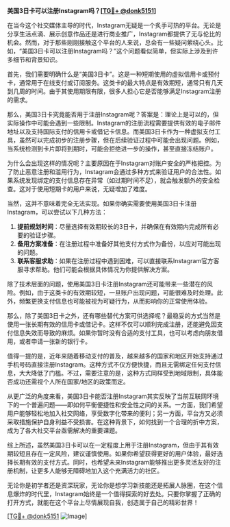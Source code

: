 **美国3日卡可以注册Instagram吗？[[TG💪+ @donk5151](https://t.me/s/donk5151)]**

在当今这个社交媒体主导的时代，Instagram无疑是一个炙手可热的平台。无论是分享生活点滴、展示创意作品还是进行商业推广，Instagram都提供了无与伦比的机会。然而，对于那些刚刚接触这个平台的人来说，总会有一些疑问萦绕心头。比如，“美国3日卡可以注册Instagram吗？”这个问题看似简单，但实际上涉及到许多细节和背景知识。

首先，我们需要明确什么是“美国3日卡”。这是一种短期使用的虚拟信用卡或预付卡，通常用于在线支付或订阅服务。这类卡的最大特点是有效期短，通常只有几天到几周的时间。由于其使用期限有限，很多人担心它是否能够满足Instagram注册的需求。

那么，美国3日卡究竟能否用于注册Instagram呢？答案是：理论上是可以的，但实际操作中可能会遇到一些限制。Instagram的注册流程需要提供有效的电子邮件地址以及支持国际支付的信用卡或借记卡信息。而美国3日卡作为一种虚拟支付工具，虽然可以完成初步的注册步骤，但在后续验证过程中可能会出现问题。例如，当系统检测到卡片即将到期时，可能会拒绝进一步的操作，甚至直接冻结账户。

为什么会出现这样的情况呢？主要原因在于Instagram对账户安全的严格把控。为了防止恶意注册和滥用行为，Instagram会通过多种方式来验证用户的合法性。如果系统发现绑定的支付信息存在异常（如过期时间不足），就会触发额外的安全检查。这对于使用短期卡的用户来说，无疑增加了难度。

当然，这并不意味着完全无法实现。如果你确实需要使用美国3日卡注册Instagram，可以尝试以下几种方法：

1. **提前规划时间**：尽量选择有效期较长的3日卡，并确保在有效期内完成所有必要的验证步骤。
2. **备用方案准备**：在注册过程中准备好其他支付方式作为备份，以应对可能出现的问题。
3. **联系客服求助**：如果在注册过程中遇到困难，可以直接联系Instagram官方客服寻求帮助。他们可能会根据具体情况为你提供解决方案。

除了技术层面的问题，使用美国3日卡注册Instagram还可能带来一些潜在的风险。例如，由于这类卡的有效期较短，一旦账户出现问题，可能很难及时处理。此外，频繁更换支付信息也可能被视为可疑行为，从而影响你的正常使用体验。

那么，除了美国3日卡之外，还有哪些替代方案可供选择呢？最稳妥的方式当然是使用一张长期有效的信用卡或借记卡。这样不仅可以顺利完成注册，还能避免因支付信息失效而导致的麻烦。如果你暂时没有合适的支付工具，也可以考虑向朋友借用，或者申请一张新的银行卡。

值得一提的是，近年来随着移动支付的普及，越来越多的国家和地区开始支持通过手机号码直接注册Instagram。这种方式不仅方便快捷，而且无需绑定任何支付信息，大大降低了门槛。不过，需要注意的是，这种方式同样受到地域限制，具体能否成功还需视个人所在国家/地区的政策而定。

从更广泛的角度来看，美国3日卡能否注册Instagram其实反映了当前互联网环境下的一个普遍问题——即如何平衡便捷性和安全性之间的关系。一方面，我们希望用户能够轻松地加入社交网络，享受数字化带来的便利；另一方面，平台方又必须采取措施保护自身利益不受损害。在这种背景下，如何找到一个合理的折中方案，成为了各大社交平台亟需解决的重要课题。

综上所述，虽然美国3日卡可以在一定程度上用于注册Instagram，但由于其有效期较短且存在一定风险，建议谨慎使用。如果你希望获得更好的用户体验，最好选择长期有效的支付方式。同时，也希望未来Instagram能够推出更多灵活友好的注册机制，让更多人能够无障碍地加入这个充满活力的社区。

无论你是初学者还是资深玩家，无论你是想学习新技能还是拓展人脉圈，在这个信息爆炸的时代里，Instagram始终是一个值得探索的好去处。只要你掌握了正确的打开方式，就能在这个平台上尽情展现自我，创造属于自己的精彩世界！

[[TG💪+ @donk5151](https://t.me/s/donk5151) ![Image](https://i.postimg.cc/rwNCRYN7/Snipaste-2025-04-30-17-27-05.png)]
